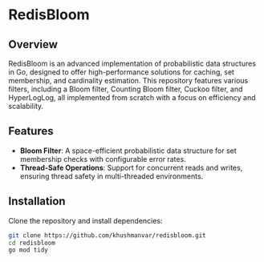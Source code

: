 # RedisBloom

## Overview

RedisBloom is an advanced implementation of probabilistic data structures in Go, designed to offer high-performance solutions for caching, set membership, and cardinality estimation. This repository features various filters, including a Bloom filter, Counting Bloom filter, Cuckoo filter, and HyperLogLog, all implemented from scratch with a focus on efficiency and scalability.

## Features

- **Bloom Filter**: A space-efficient probabilistic data structure for set membership checks with configurable error rates.
- **Thread-Safe Operations**: Support for concurrent reads and writes, ensuring thread safety in multi-threaded environments.

## Installation

Clone the repository and install dependencies:

```bash
git clone https://github.com/khushmanvar/redisbloom.git
cd redisbloom
go mod tidy
